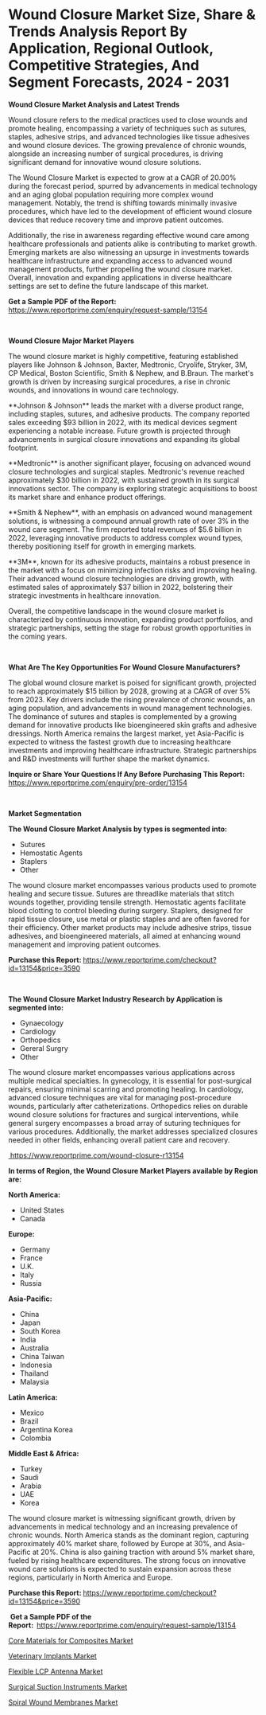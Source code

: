 <p><h1>Wound Closure Market Size, Share & Trends Analysis Report By Application, Regional Outlook, Competitive Strategies, And Segment Forecasts, 2024 - 2031</h1></p><p><strong>Wound Closure Market Analysis and Latest Trends</strong></p>
<p><p>Wound closure refers to the medical practices used to close wounds and promote healing, encompassing a variety of techniques such as sutures, staples, adhesive strips, and advanced technologies like tissue adhesives and wound closure devices. The growing prevalence of chronic wounds, alongside an increasing number of surgical procedures, is driving significant demand for innovative wound closure solutions. </p><p>The Wound Closure Market is expected to grow at a CAGR of 20.00% during the forecast period, spurred by advancements in medical technology and an aging global population requiring more complex wound management. Notably, the trend is shifting towards minimally invasive procedures, which have led to the development of efficient wound closure devices that reduce recovery time and improve patient outcomes. </p><p>Additionally, the rise in awareness regarding effective wound care among healthcare professionals and patients alike is contributing to market growth. Emerging markets are also witnessing an upsurge in investments towards healthcare infrastructure and expanding access to advanced wound management products, further propelling the wound closure market. Overall, innovation and expanding applications in diverse healthcare settings are set to define the future landscape of this market.</p></p>
<p><strong>Get a Sample PDF of the Report:&nbsp;</strong> <a href="https://www.reportprime.com/enquiry/request-sample/13154">https://www.reportprime.com/enquiry/request-sample/13154</a></p>
<p>&nbsp;</p>
<p><strong>Wound Closure Major Market Players</strong></p>
<p><p>The wound closure market is highly competitive, featuring established players like Johnson & Johnson, Baxter, Medtronic, Cryolife, Stryker, 3M, CP Medical, Boston Scientific, Smith & Nephew, and B.Braun. The market's growth is driven by increasing surgical procedures, a rise in chronic wounds, and innovations in wound care technology.</p><p>**Johnson & Johnson** leads the market with a diverse product range, including staples, sutures, and adhesive products. The company reported sales exceeding $93 billion in 2022, with its medical devices segment experiencing a notable increase. Future growth is projected through advancements in surgical closure innovations and expanding its global footprint.</p><p>**Medtronic** is another significant player, focusing on advanced wound closure technologies and surgical staples. Medtronic's revenue reached approximately $30 billion in 2022, with sustained growth in its surgical innovations sector. The company is exploring strategic acquisitions to boost its market share and enhance product offerings.</p><p>**Smith & Nephew**, with an emphasis on advanced wound management solutions, is witnessing a compound annual growth rate of over 3% in the wound care segment. The firm reported total revenues of $5.6 billion in 2022, leveraging innovative products to address complex wound types, thereby positioning itself for growth in emerging markets.</p><p>**3M**, known for its adhesive products, maintains a robust presence in the market with a focus on minimizing infection risks and improving healing. Their advanced wound closure technologies are driving growth, with estimated sales of approximately $37 billion in 2022, bolstering their strategic investments in healthcare innovation.</p><p>Overall, the competitive landscape in the wound closure market is characterized by continuous innovation, expanding product portfolios, and strategic partnerships, setting the stage for robust growth opportunities in the coming years.</p></p>
<p>&nbsp;</p>
<p><strong>What Are The Key Opportunities For Wound Closure Manufacturers?</strong></p>
<p><p>The global wound closure market is poised for significant growth, projected to reach approximately $15 billion by 2028, growing at a CAGR of over 5% from 2023. Key drivers include the rising prevalence of chronic wounds, an aging population, and advancements in wound management technologies. The dominance of sutures and staples is complemented by a growing demand for innovative products like bioengineered skin grafts and adhesive dressings. North America remains the largest market, yet Asia-Pacific is expected to witness the fastest growth due to increasing healthcare investments and improving healthcare infrastructure. Strategic partnerships and R&D investments will further shape the market dynamics.</p></p>
<p><strong>Inquire or Share Your Questions If Any Before Purchasing This Report:</strong> <a href="https://www.reportprime.com/enquiry/pre-order/13154">https://www.reportprime.com/enquiry/pre-order/13154</a></p>
<p>&nbsp;</p>
<p><strong>Market Segmentation</strong></p>
<p><strong>The Wound Closure Market Analysis by types is segmented into:</strong></p>
<p><ul><li>Sutures</li><li>Hemostatic Agents</li><li>Staplers</li><li>Other</li></ul></p>
<p><p>The wound closure market encompasses various products used to promote healing and secure tissue. Sutures are threadlike materials that stitch wounds together, providing tensile strength. Hemostatic agents facilitate blood clotting to control bleeding during surgery. Staplers, designed for rapid tissue closure, use metal or plastic staples and are often favored for their efficiency. Other market products may include adhesive strips, tissue adhesives, and bioengineered materials, all aimed at enhancing wound management and improving patient outcomes.</p></p>
<p><strong>Purchase this Report:&nbsp;</strong><a href="https://www.reportprime.com/checkout?id=13154&price=3590">https://www.reportprime.com/checkout?id=13154&price=3590</a></p>
<p>&nbsp;</p>
<p><strong>The Wound Closure Market Industry Research by Application is segmented into:</strong></p>
<p><ul><li>Gynaecology</li><li>Cardiology</li><li>Orthopedics</li><li>Gereral Surgry</li><li>Other</li></ul></p>
<p><p>The wound closure market encompasses various applications across multiple medical specialties. In gynecology, it is essential for post-surgical repairs, ensuring minimal scarring and promoting healing. In cardiology, advanced closure techniques are vital for managing post-procedure wounds, particularly after catheterizations. Orthopedics relies on durable wound closure solutions for fractures and surgical interventions, while general surgery encompasses a broad array of suturing techniques for various procedures. Additionally, the market addresses specialized closures needed in other fields, enhancing overall patient care and recovery.</p></p>
<p><a href="https://www.reportprime.com/wound-closure-r13154">&nbsp;https://www.reportprime.com/wound-closure-r13154</a></p>
<p><strong>In terms of Region, the Wound Closure Market Players available by Region are:</strong></p>
<p>
    <p> <strong> North America: </strong>
        <ul>
            <li>United States</li>
            <li>Canada</li>
        </ul>
        </p> 
    <p> <strong> Europe: </strong>
        <ul>
            <li>Germany</li>
            <li>France</li>
            <li>U.K.</li>
            <li>Italy</li>
            <li>Russia</li>
        </ul>
        </p> 
    <p> <strong> Asia-Pacific: </strong>
        <ul>
            <li>China</li>
            <li>Japan</li>
            <li>South Korea</li>
            <li>India</li>
            <li>Australia</li>
            <li>China Taiwan</li>
            <li>Indonesia</li>
            <li>Thailand</li>
            <li>Malaysia</li>
        </ul>
        </p> 
    <p> <strong> Latin America: </strong>
        <ul>
            <li>Mexico</li>
            <li>Brazil</li>
            <li>Argentina Korea</li>
            <li>Colombia</li>
        </ul>
        </p> 
    <p> <strong> Middle East & Africa: </strong>
        <ul>
            <li>Turkey</li>
            <li>Saudi</li>
            <li>Arabia</li>
            <li>UAE</li>
            <li>Korea</li>
        </ul>
    </p>
    </p>
<p><p>The wound closure market is witnessing significant growth, driven by advancements in medical technology and an increasing prevalence of chronic wounds. North America stands as the dominant region, capturing approximately 40% market share, followed by Europe at 30%, and Asia-Pacific at 20%. China is also gaining traction with around 5% market share, fueled by rising healthcare expenditures. The strong focus on innovative wound care solutions is expected to sustain expansion across these regions, particularly in North America and Europe.</p></p>
<p><strong>Purchase this Report: </strong><a href="https://www.reportprime.com/checkout?id=13154&price=3590">https://www.reportprime.com/checkout?id=13154&price=3590</a></p>
<p>&nbsp;<strong>Get a Sample PDF of the Report:&nbsp;&nbsp;</strong><a href="https://www.reportprime.com/enquiry/request-sample/13154">https://www.reportprime.com/enquiry/request-sample/13154</a></p>
<p><strong></strong></p>
<p><p><a href="https://medium.com/@carolineparks3691/unlocking-growth-potential-market-strategic-analysis-of-core-materials-for-composites-market-49e38d1f7e4f">Core Materials for Composites Market</a></p><p><a href="https://issuu.com/reportprime-2/docs/veterinary-implants-market-size-203_e5c0bec20a17df">Veterinary Implants Market</a></p><p><a href="https://medium.com/@carolineparks3691/analyzing-key-drivers-in-the-flexible-lcp-antenna-market-market-trends-and-future-outlook-for-79926837aaef">Flexible LCP Antenna Market</a></p><p><a href="https://github.com/MatthewHernandez403/Market-Research-Report-List-1/blob/main/surgical-suction-instruments-market.md">Surgical Suction Instruments Market</a></p><p><a href="https://www.linkedin.com/pulse/spiral-wound-membranes-market-indicators-size-regional-breakdown-eswle?trackingId=dIekik8%2BRYW6ztbetaJBhQ%3D%3D">Spiral Wound Membranes Market</a></p></p>